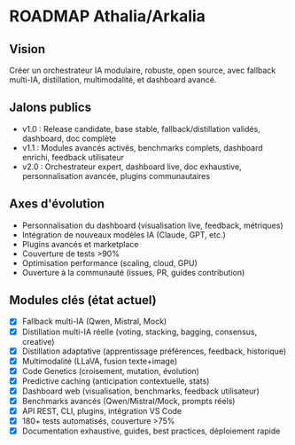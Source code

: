 # ROADMAP Athalia/Arkalia

## Vision
Créer un orchestrateur IA modulaire, robuste, open source, avec fallback multi-IA, distillation, multimodalité, et dashboard avancé.

## Jalons publics
- v1.0 : Release candidate, base stable, fallback/distillation validés, dashboard, doc complète
- v1.1 : Modules avancés activés, benchmarks complets, dashboard enrichi, feedback utilisateur
- v2.0 : Orchestrateur expert, dashboard live, doc exhaustive, personnalisation avancée, plugins communautaires

## Axes d'évolution
- Personnalisation du dashboard (visualisation live, feedback, métriques)
- Intégration de nouveaux modèles IA (Claude, GPT, etc.)
- Plugins avancés et marketplace
- Couverture de tests >90%
- Optimisation performance (scaling, cloud, GPU)
- Ouverture à la communauté (issues, PR, guides contribution)

## Modules clés (état actuel)
- [x] Fallback multi-IA (Qwen, Mistral, Mock)
- [x] Distillation multi-IA réelle (voting, stacking, bagging, consensus, creative)
- [x] Distillation adaptative (apprentissage préférences, feedback, historique)
- [x] Multimodalité (LLaVA, fusion texte+image)
- [x] Code Genetics (croisement, mutation, évolution)
- [x] Predictive caching (anticipation contextuelle, stats)
- [x] Dashboard web (visualisation, benchmarks, feedback utilisateur)
- [x] Benchmarks avancés (Qwen/Mistral/Mock, prompts réels)
- [x] API REST, CLI, plugins, intégration VS Code
- [x] 180+ tests automatisés, couverture >75%
- [x] Documentation exhaustive, guides, best practices, déploiement rapide 